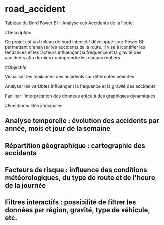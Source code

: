# road_accident
Tableau de Bord Power BI - Analyse des Accidents de la Route

#Description

Ce projet est un tableau de bord interactif développé sous Power BI permettant d'analyser les accidents de la route. Il vise à identifier les tendances et les facteurs influençant la fréquence et la gravité des accidents afin de mieux comprendre les risques routiers.

#Objectifs

Visualiser les tendances des accidents sur différentes périodes

Analyser les variables influençant la fréquence et la gravité des accidents

Faciliter l'interprétation des données grâce à des graphiques dynamiques

#Fonctionnalités principales

Analyse temporelle : évolution des accidents par année, mois et jour de la semaine
--
Répartition géographique : cartographie des accidents
--
Facteurs de risque : influence des conditions météorologiques, du type de route et de l'heure de la journée
--
Filtres interactifs : possibilité de filtrer les données par région, gravité, type de véhicule, etc.
--
